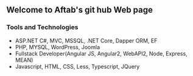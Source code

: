 ## Welcome to Aftab's git hub Web page
### Tools and Technologies
- ASP.NET C#, MVC, MSSQL, .NET Core, Dapper ORM, EF
- PHP, MYSQL, WordPress, Joomla
- Fullstack Developer(Angular JS, Angular2, WebAPI2, Node, Express, MEAN)
- Javascript, HTML, CSS, Less, Typescript, JQuery 

<!--You can use the [editor on GitHub](https://github.com/aftabnabi/aftabnabi.github.io/edit/master/README.md) to maintain and preview the content for your website in Markdown files.

<!--Whenever you commit to this repository, GitHub Pages will run [Jekyll](https://jekyllrb.com/) to rebuild the pages in your site, from the content in your Markdown files.

<!--### Markdown

<!--Markdown is a lightweight and easy-to-use syntax for styling your writing. It includes conventions for

<!--```markdown
Syntax highlighted code block

<!--# Header 1
## Header 2
### Header 3

<!-- - Bulleted
- List
<!--
1. Numbered
2. List

<!--**Bold** and _Italic_ and `Code` text

<!--[Link](url) and ![Image](src)
```

<!--For more details see [GitHub Flavored Markdown](https://guides.github.com/features/mastering-markdown/).

<!--### Jekyll Themes

<!--Your Pages site will use the layout and styles from the Jekyll theme you have selected in your [repository settings](https://github.com/aftabnabi/aftabnabi.github.io/settings). The name of this theme is saved in the Jekyll `_config.yml` configuration file.

<!--### Support or Contact

<!--Having trouble with Pages? Check out our [documentation](https://help.github.com/categories/github-pages-basics/) or [contact support](https://github.com/contact) and we’ll help you sort it out.
